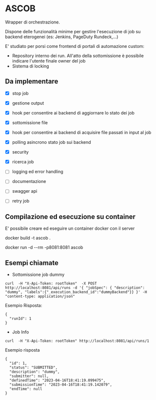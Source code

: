 ASCOB
=====


Wrapper di orchestrazione.

Dispone delle funzionalità minime per gestire l'esecuzione di job su backend eterogenei (es: Jenkins, PageDuty Rundeck,...)

E' studiato per porsi come frontend di portali di automazione custom:
- Repository interno dei run. All'atto della sottomissione è possibile indicare l'utente finale owner del job
- Sistema di locking


## Da implementare

- [x] stop job
- [x] gestione output
- [x] hook per consentire ai backend di aggiornare lo stato dei job
- [x] sottomissione file
- [x] hook per consentire ai backend di acquisire file passati in input al job
- [x] polling asincrono stato job sui backend
- [x] security
- [x] ricerca job
- [ ] logging ed error handling
- [ ] documentazione
- [ ] swagger api
- [ ] retry job


## Compilazione ed esecuzione su container

E' possibile creare ed eseguire un container docker con il server 


docker build -t ascob .

docker run -d --rm -p8081:8081 ascob 


## Esempi chiamate

- Sottomissione job dummy

```
curl  -H "X-Api-Token: rootToken"  -X POST http://localhost:8081/api/runs -d '{ "jobSpec": { "description": "dummy", "labels":{"_execution_backend_id":"dummyBackend"}} }' -H "content-type: application/json"
```

Esempio Risposta:

```
{
  "runId": 1
}

```

- Job Info

```
curl  -H "X-Api-Token: rootToken" http://localhost:8081/api/runs/1
```

Esempio risposta

```
{
  "id": 1,
  "status": "SUBMITTED",
  "description": "dummy",
  "submitter": null,
  "definedTime": "2023-04-16T18:41:19.099475",
  "submissionTime": "2023-04-16T18:41:19.142079",
  "endTime": null
}
```
